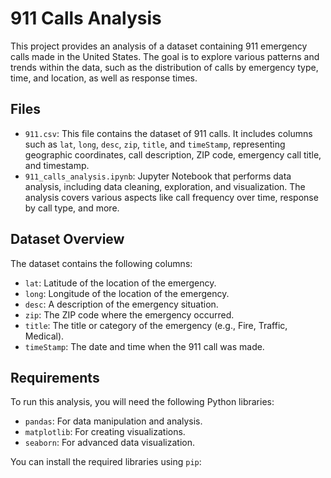 # 911 Calls Analysis

This project provides an analysis of a dataset containing 911 emergency calls made in the United States. The goal is to explore various patterns and trends within the data, such as the distribution of calls by emergency type, time, and location, as well as response times.

## Files

- `911.csv`: This file contains the dataset of 911 calls. It includes columns such as `lat`, `long`, `desc`, `zip`, `title`, and `timeStamp`, representing geographic coordinates, call description, ZIP code, emergency call title, and timestamp.
- `911_calls_analysis.ipynb`: Jupyter Notebook that performs data analysis, including data cleaning, exploration, and visualization. The analysis covers various aspects like call frequency over time, response by call type, and more.

## Dataset Overview

The dataset contains the following columns:
- `lat`: Latitude of the location of the emergency.
- `long`: Longitude of the location of the emergency.
- `desc`: A description of the emergency situation.
- `zip`: The ZIP code where the emergency occurred.
- `title`: The title or category of the emergency (e.g., Fire, Traffic, Medical).
- `timeStamp`: The date and time when the 911 call was made.

## Requirements

To run this analysis, you will need the following Python libraries:
- `pandas`: For data manipulation and analysis.
- `matplotlib`: For creating visualizations.
- `seaborn`: For advanced data visualization.

You can install the required libraries using `pip`: